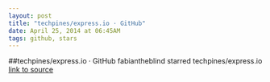 ```yaml
---
layout: post
title: "techpines/express.io · GitHub"
date: April 25, 2014 at 06:45AM
tags: github, stars
---
```

##techpines/express.io · GitHub
fabiantheblind starred techpines/express.io
[link to source](http://ift.tt/1eKCQqY) 
